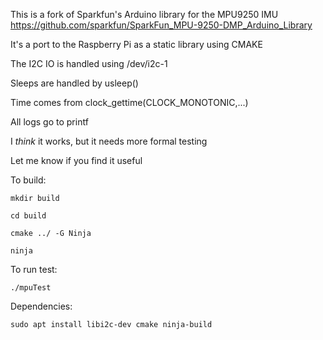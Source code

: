 This is a fork of Sparkfun's Arduino library for the MPU9250 IMU
https://github.com/sparkfun/SparkFun_MPU-9250-DMP_Arduino_Library

It's a port to the Raspberry Pi as a static library using CMAKE

The I2C IO is handled using /dev/i2c-1

Sleeps are handled by usleep()

Time comes from clock_gettime(CLOCK_MONOTONIC,...)

All logs go to printf

I *think* it works, but it needs more formal testing

Let me know if you find it useful

To build:
```
mkdir build

cd build

cmake ../ -G Ninja

ninja
```
To run test:

```
./mpuTest
```

Dependencies:

```
sudo apt install libi2c-dev cmake ninja-build
```
